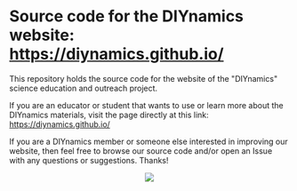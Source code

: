# Source code for the DIYnamics website: https://diynamics.github.io/

This repository holds the source code for the website of the "DIYnamics" science education and outreach project.

If you are an educator or student that wants to use or learn more about the DIYnamics materials, visit the page directly at this link: https://diynamics.github.io/

If you are a DIYnamics member or someone else interested in improving our website, then feel free to browse our source code and/or open an Issue with any questions or suggestions.  Thanks!

<div align="center">
  <img src="https://diynamics.github.io/images/eyu-2017/eyu2017_baroclinic.jpg"><br>
</div>
